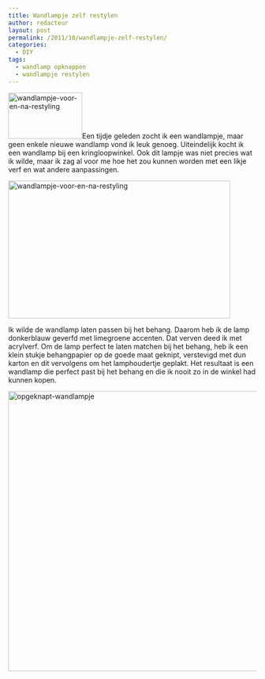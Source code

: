 ```yaml
---
title: Wandlampje zelf restylen
author: redacteur
layout: post
permalink: /2011/10/wandlampje-zelf-restylen/
categories:
  - DIY
tags:
  - wandlamp opknappen
  - wandlampje restylen
---
```

<img class="alignleft size-thumbnail wp-image-2274" title="wandlampje-voor-en-na-restyling" src="/wordpress/wp-content/uploads/2011/10/wandlampje-voor-en-na-restyling-150x93.jpg" alt="wandlampje-voor-en-na-restyling" width="150" height="93" />Een tijdje geleden zocht ik een wandlampje, maar geen enkele nieuwe wandlamp vond ik leuk genoeg. Uiteindelijk kocht ik een wandlamp bij een kringloopwinkel. Ook dit lampje was niet precies wat ik wilde, maar ik zag al voor me hoe het zou kunnen worden met een likje verf en wat andere aanpassingen.<!--more-->

<!--lees meer over de wandlamp-->

<img class="aligncenter size-full wp-image-2274" title="wandlampje-voor-en-na-restyling" src="/wordpress/wp-content/uploads/2011/10/wandlampje-voor-en-na-restyling.jpg" alt="wandlampje-voor-en-na-restyling" width="450" height="279" />

Ik wilde de wandlamp laten passen bij het behang. Daarom heb ik de lamp donkerblauw geverfd met limegroene accenten. Dat verven deed ik met acrylverf. Om de lamp perfect te laten matchen bij het behang, heb ik een klein stukje behangpapier op de goede maat geknipt, verstevigd met dun karton en dit vervolgens om het lamphoudertje geplakt. Het resultaat is een wandlamp die perfect past bij het behang en die ik nooit zo in de winkel had kunnen kopen.

<img class="aligncenter size-full wp-image-2275" title="opgeknapt-wandlampje" src="/wordpress/wp-content/uploads/2011/10/opgeknapt-wandlampje.jpg" alt="opgeknapt-wandlampje" width="567" height="567" />
